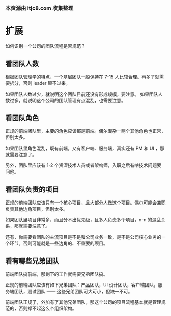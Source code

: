 ### 本资源由 itjc8.com 收集整理
# 扩展

如何识别一个公司的团队流程是否规范？

## 看团队人数

根据团队管理学的特点，一个基层团队一般保持在 7-15 人比较合理。再多了就需要拆分，否则 leader 顾不过来。

如果团队人数过少，就说明这个团队目前还没有形成规模，要注意。
如果团队人数过多，就说明这个公司的团队管理有点混乱，也需要注意。

## 看团队角色

正规的前端团队里，主要的角色应该都是前端。偶尔混杂一两个其他角色也正常，但别太多。

如果团队里角色混乱，既有前端，又有客户端、服务端，真实还有 PM 和 UI ，那就需要注意了。

另外，团队里应该有 1-2 个资深技术人员或者架构师，入职之后有啥技术问题要问他。

## 看团队负责的项目

正规的前端团队应该只有一个核心项目，且大部分人做这个项目。偶尔可能会兼职负责其他边角项目，但别太多。

如果团队里项目非常多，而且分不出优先级，且多人负责多个项目，n-n 的混乱关系，那就需要注意了。

还有，你需要看团队的主流项目是不是和公司业务一致，是不是公司核心业务的一个环节。否则可能就是一些边角的、不重要的项目。

## 看有哪些兄弟团队

前端团队搞前端，那剩下的工作就需要兄弟团队搞。

正规的前端团队应该有如下兄弟团队：产品团队，UI 设计团队，客户端团队，服务端团队，测试团队 —— 这些兄弟团队可大可小，但缺一不可。

前端团队正规了，外加有了其他兄弟团队，那这个公司的项目流程基本就是管理规范的，否则撑不起这么个组织架构。
